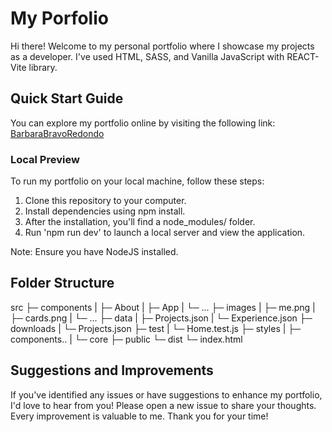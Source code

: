 # My Porfolio
Hi there! Welcome to my personal portfolio where I showcase my projects as a developer. I've used HTML, SASS, and Vanilla JavaScript  with REACT-Vite library.

## Quick Start Guide
You can explore my portfolio online by visiting the following link: [BarbaraBravoRedondo](https://barbarabravoredondo.github.io/My-Portfolio/)


### Local Preview
To run my portfolio on your local machine, follow these steps:

1. Clone this repository to your computer.
2. Install dependencies using npm install.
3. After the installation, you'll find a node_modules/ folder.
3. Run 'npm run dev' to launch a local server and view the application.


Note: Ensure you have NodeJS installed.


## Folder Structure
src
 ├─ components
 |  ├─ About
 |  ├─ App
 |  └─ ...
 ├─ images
 |  ├─ me.png
 |  ├─ cards.png
 |  └─ ...
 ├─ data
 |  ├─ Projects.json
 |  └─ Experience.json
 ├─ downloads
 |  └─ Projects.json
 ├─ test
 |  └─ Home.test.js
 ├─ styles
 |  ├─ components..
 |  └─ core
 ├─ public
 └─ dist
    └─ index.html


## Suggestions and Improvements
If you've identified any issues or have suggestions to enhance my portfolio, I'd love to hear from you! Please open a new issue to share your thoughts. Every improvement is valuable to me. Thank you for your time!


